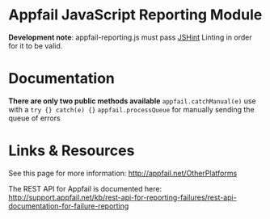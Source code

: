 Appfail JavaScript Reporting Module
==================

**Development note**: appfail-reporting.js must pass [JSHint](http://jshint.com) Linting in order for it to be valid.


Documentation
==================
**There are only two public methods available**
`appfail.catchManual(e)` use with a `try {} catch(e) {}`
`appfail.processQueue` for manually sending the queue of errors

Links & Resources
==================

See this page for more information:
http://appfail.net/OtherPlatforms

The REST API for Appfail is documented here:
http://support.appfail.net/kb/rest-api-for-reporting-failures/rest-api-documentation-for-failure-reporting